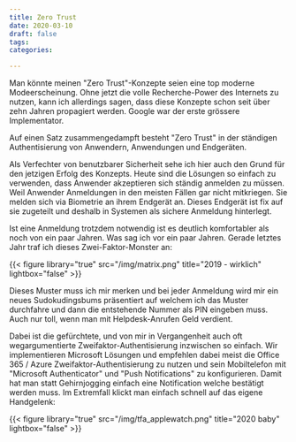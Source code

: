 ```yaml
---
title: Zero Trust
date: 2020-03-10
draft: false
tags: 
categories:

---
```


Man könnte meinen "Zero Trust"-Konzepte seien eine top moderne Modeerscheinung. Ohne jetzt die volle Recherche-Power des Internets zu nutzen, kann ich allerdings sagen, dass diese Konzepte schon seit über zehn Jahren propagiert werden. Google war der erste grössere Implementator.

Auf einen Satz zusammengedampft besteht "Zero Trust" in der ständigen Authentisierung von Anwendern, Anwendungen und Endgeräten.

Als Verfechter von benutzbarer Sicherheit sehe ich hier auch den Grund für den jetzigen Erfolg des Konzepts. Heute sind die Lösungen so einfach zu verwenden, dass Anwender akzeptieren sich ständig anmelden zu müssen. Weil Anwender Anmeldungen in den meisten Fällen gar nicht mitkriegen. Sie melden sich via Biometrie an ihrem Endgerät an. Dieses Endgerät ist fix auf sie zugeteilt und deshalb in Systemen als sichere Anmeldung hinterlegt.

Ist eine Anmeldung trotzdem notwendig ist es deutlich komfortabler als noch von ein paar Jahren. 
Was sag ich vor ein paar Jahren. Gerade letztes Jahr traf ich dieses Zwei-Faktor-Monster an:

{{< figure library="true" src="/img/matrix.png" title="2019 - wirklich" lightbox="false" >}}

Dieses Muster muss ich mir merken und bei jeder Anmeldung wird mir ein neues Sudokudingsbums präsentiert auf welchem ich das Muster durchfahre und dann die entstehende Nummer als PIN eingeben muss. Auch nur toll, wenn man mit Helpdesk-Anrufen Geld verdient. 

Dabei ist die gefürchtete, und von mir in Vergangenheit auch oft wegargumentierte Zweifaktor-Authentisierung inzwischen so einfach. Wir implementieren Microsoft Lösungen und empfehlen dabei meist die Office 365 / Azure Zweifaktor-Authentisierung zu nutzen und sein Mobiltelefon mit "Microsoft Authenticator" und "Push Notifications" zu konfigurieren. Damit hat man statt Gehirnjogging einfach eine Notification welche bestätigt werden muss. Im Extremfall klickt man einfach schnell auf das eigene Handgelenk:

{{< figure library="true" src="/img/tfa_applewatch.png" title="2020 baby" lightbox="false" >}}
